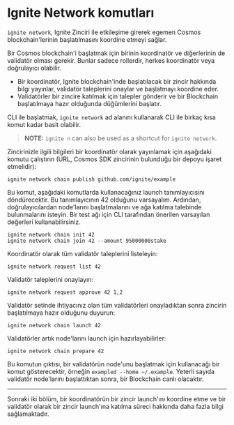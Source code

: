 # Ignite Network komutları

`ignite network`, Ignite Zinciri ile etkileşime girerek egemen Cosmos blockchain'lerinin başlatılmasını koordine etmeyi sağlar.

Bir Cosmos blockchain'i başlatmak için birinin koordinatör ve diğerlerinin de validatör olması gerekir. Bunlar sadece rollerdir, herkes koordinatör veya doğrulayıcı olabilir.

* Bir koordinatör, Ignite blockchain'inde başlatılacak bir zincir hakkında bilgi yayınlar, validatör taleplerini onaylar ve başlatmayı koordine eder.
* Validatörler bir zincire katılmak için talepler gönderir ve bir Blockchain başlatılmaya hazır olduğunda düğümlerini başlatır.

CLI ile başlatmak, `ignite network` ad alanını kullanarak CLI ile birkaç kısa komut kadar basit olabilir.

> **NOTE:** `ignite n` can also be used as a shortcut for `ignite network`.

Zincirinizle ilgili bilgileri bir koordinatör olarak yayınlamak için aşağıdaki komutu çalıştırın (URL, Cosmos SDK zincirinin bulunduğu bir depoyu işaret etmelidir):

```
ignite network chain publish github.com/ignite/example
```

Bu komut, aşağıdaki komutlarda kullanacağınız launch tanımlayıcısını döndürecektir. Bu tanımlayıcının 42 olduğunu varsayalım. Ardından, doğrulayıcılardan node'larını başlatmalarını ve ağa katılma talebinde bulunmalarını isteyin. Bir test ağı için CLI tarafından önerilen varsayılan değerleri kullanabilirsiniz.

```
ignite network chain init 42
ignite network chain join 42 --amount 95000000stake
```

Koordinatör olarak tüm validatör taleplerini listeleyin:

```
ignite network request list 42
```

Validatör taleplerini onaylayın:

```
ignite network request approve 42 1,2
```

Validatör setinde ihtiyacınız olan tüm validatörleri onayladıktan sonra zincirin başlatılmaya hazır olduğunu duyurun:

```
ignite network chain launch 42
```

Validatörler artık node'larını launch için hazırlayabilirler:

```
ignite network chain prepare 42
```

Bu komutun çıktısı, bir validatörün node'unu başlatmak için kullanacağı bir komut gösterecektir, örneğin `exampled --home ~/.example`. Yeterli sayıda validatör node'larını başlattıktan sonra, bir Blockchain canlı olacaktır.

***

Sonraki iki bölüm, bir koordinatörün bir zincir launch'ını koordine etme ve bir validatör olarak bir zincir launch'ına katılma süreci hakkında daha fazla bilgi sağlamaktadır.
